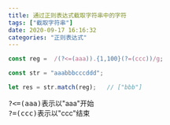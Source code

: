 ```yaml
---
title: 通过正则表达式截取字符串中的字符
tags: ["截取字符串"]
date: 2020-09-17 16:16:32
categories: "正则表达式"
---
```


```javascript
const reg =  /(?<=(aaa)).{1,100}(?=(ccc))/g;

const str = "aaabbbcccddd";

let res = str.match(reg);   // ["bbb"]
```

<kbd>?<=(aaa)</kbd>表示以"aaa"开始  
<kbd>?=(ccc)</kbd>表示以"ccc"结束
